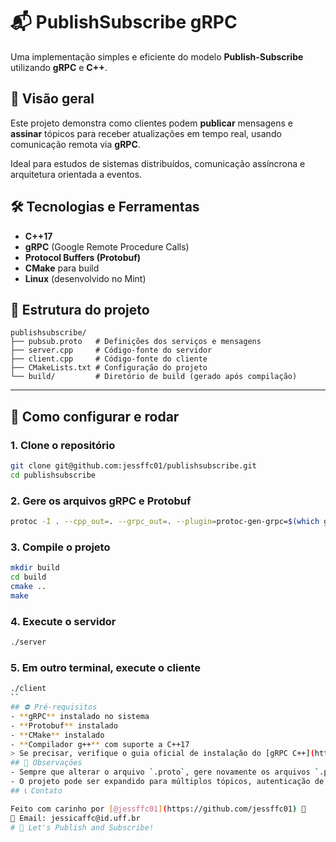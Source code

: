 # 📬 PublishSubscribe gRPC

Uma implementação simples e eficiente do modelo **Publish-Subscribe** utilizando **gRPC** e **C++**.

## 🚀 Visão geral
Este projeto demonstra como clientes podem **publicar** mensagens e **assinar** tópicos para receber atualizações em tempo real, usando comunicação remota via **gRPC**.

Ideal para estudos de sistemas distribuídos, comunicação assíncrona e arquitetura orientada a eventos.

## 🛠️ Tecnologias e Ferramentas
- **C++17**
- **gRPC** (Google Remote Procedure Calls)
- **Protocol Buffers (Protobuf)**
- **CMake** para build
- **Linux** (desenvolvido no Mint)
## 📂 Estrutura do projeto
```
publishsubscribe/
├── pubsub.proto   # Definições dos serviços e mensagens
├── server.cpp     # Código-fonte do servidor
├── client.cpp     # Código-fonte do cliente
├── CMakeLists.txt # Configuração do projeto
└── build/         # Diretório de build (gerado após compilação)
```

---

## 🧹 Como configurar e rodar

### 1. Clone o repositório
```bash
git clone git@github.com:jessffc01/publishsubscribe.git
cd publishsubscribe
```

### 2. Gere os arquivos gRPC e Protobuf
```bash
protoc -I . --cpp_out=. --grpc_out=. --plugin=protoc-gen-grpc=$(which grpc_cpp_plugin) pubsub.proto
```

### 3. Compile o projeto
```bash
mkdir build
cd build
cmake ..
make
```

### 4. Execute o servidor
```bash
./server
```

### 5. Em outro terminal, execute o cliente
```bash
./client
``
## ⛔️ Pré-requisitos
- **gRPC** instalado no sistema
- **Protobuf** instalado
- **CMake** instalado
- **Compilador g++** com suporte a C++17
> Se precisar, verifique o guia oficial de instalação do [gRPC C++](https://grpc.io/docs/languages/cpp/quickstart/).
## 📌 Observações
- Sempre que alterar o arquivo `.proto`, gere novamente os arquivos `.pb.h`, `.pb.cc`, `.grpc.pb.h` e `.grpc.pb.cc`.
- O projeto pode ser expandido para múltiplos tópicos, autenticação de clientes e persistência de mensagens.
## 📞 Contato

Feito com carinho por [@jessffc01](https://github.com/jessffc01) 💙  
📧 Email: jessicaffc@id.uff.br
# 🚀 Let's Publish and Subscribe!
